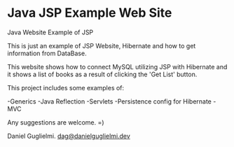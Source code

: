 # Java JSP Example Web Site
Java Website Example of JSP

This is just an example of JSP Website, Hibernate and how to get information from DataBase.

This website shows how to connect MySQL utilizing JSP with Hibernate and it shows a list of books as a result of clicking the 'Get List' button.

This project includes some examples of:

-Generics
-Java Reflection
-Servlets
-Persistence config for Hibernate
-MVC

Any suggestions are welcome. =)

Daniel Guglielmi.
dag@danielguglielmi.dev
